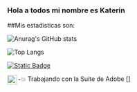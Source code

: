 ### Hola a todos mi nombre es Katerin

##Mis estadisticas son:

![Anurag's GitHub stats](https://github-readme-stats.vercel.app/api?username=KaterinSuarez&show_icons=true&theme=tokyonight)


![Top Langs](https://github-readme-stats.vercel.app/api/top-langs/?username=KaterinSuarez&show_icons=true&theme=tokyonight)


[![Static Badge](https://img.shields.io/badge/Website-Visitar-75E688?link=https%3A%2F%2Fcapdesis.com%2F)](https://capdesis.com/)


-💥 Trabajando con la Suite de Adobe [<img align="left" alt="AdobeSuit" width="22px" src="https://cdn.jsdelivr.net/npm/simple-icons@3.13.0/icons/adobe.svg" />]